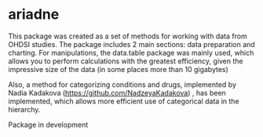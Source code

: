 # ariadne

This package was created as a set of methods for working with data from OHDSI studies.
The package includes 2 main sections: data preparation and charting.
For manipulations, the data.table package was mainly used, which allows you to perform calculations with the greatest efficiency, given the impressive size of the data (in some places more than 10 gigabytes)

Also, a method for categorizing conditions and drugs, implemented by Nadia Kadakova (https://github.com/NadzeyaKadakova) , has been implemented, which allows more efficient use of categorical data in the hierarchy.

Package in development
